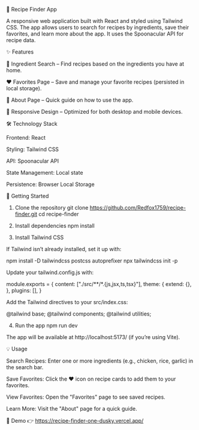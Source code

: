 🍳 Recipe Finder App

A responsive web application built with React and styled using Tailwind CSS. The app allows users to search for recipes by ingredients, save their favorites, and learn more about the app. It uses the Spoonacular API for recipe data.

✨ Features

🥕 Ingredient Search – Find recipes based on the ingredients you have at home.

❤️ Favorites Page – Save and manage your favorite recipes (persisted in local storage).

📖 About Page – Quick guide on how to use the app.

📱 Responsive Design – Optimized for both desktop and mobile devices.

🛠 Technology Stack

Frontend: React

Styling: Tailwind CSS

API: Spoonacular API

State Management: Local state 

Persistence: Browser Local Storage

🚀 Getting Started
1. Clone the repository
git clone https://github.com/Redfox1759/recipe-finder.git
cd recipe-finder

2. Install dependencies
npm install

3. Install Tailwind CSS

If Tailwind isn’t already installed, set it up with:

npm install -D tailwindcss postcss autoprefixer
npx tailwindcss init -p


Update your tailwind.config.js with:

module.exports = {
  content: ["./src/**/*.{js,jsx,ts,tsx}"],
  theme: {
    extend: {},
  },
  plugins: [],
}


Add the Tailwind directives to your src/index.css:

@tailwind base;
@tailwind components;
@tailwind utilities;

4. Run the app
npm run dev


The app will be available at http://localhost:5173/ (if you’re using Vite).

💡 Usage

Search Recipes: Enter one or more ingredients (e.g., chicken, rice, garlic) in the search bar.

Save Favorites: Click the ❤️ icon on recipe cards to add them to your favorites.

View Favorites: Open the "Favorites" page to see saved recipes.

Learn More: Visit the "About" page for a quick guide.

🌟 Demo 
👉 https://recipe-finder-one-dusky.vercel.app/
